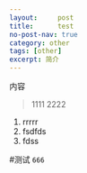 ```yaml
---
layout:     post
title:      test
no-post-nav: true
category: other
tags: [other]
excerpt: 简介
---
```

内容
>1111
2222


1. rrrrr
2. fsdfds
2. fdss

#测试
`666`
